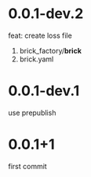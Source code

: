# 0.0.1-dev.2
feat: create loss file
1. brick_factory/__brick__
2. brick.yaml
# 0.0.1-dev.1
use prepublish
# 0.0.1+1
first commit